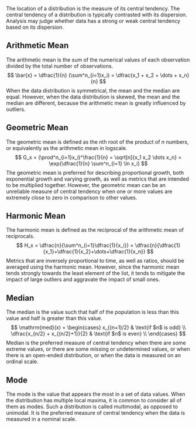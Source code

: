 The location of a distribution is the measure of its central tendency. The central tendency of a distribution is typically contrasted with its dispersion. Analysis may judge whether data has a strong or weak central tendency based on its dispersion.

## Arithmetic Mean
The arithmetic mean is the sum of the numerical values of each observation divided by the total number of observations.
$$
\bar{x} = \dfrac{1}{n} (\sum^n_{i=1}x_i) = \dfrac{x_1 + x_2 + \dots + x_n}{n}
$$
When the data distribution is symmetrical, the mean and the median are equal. However, when the data distribution is skewed, the mean and the median are different, because the arithmetic mean is greatly influenced by outliers.

## Geometric Mean
The geometric mean is defined as the $n$th root of the product of $n$ numbers, or equivalently as the arithmetic mean in logscale.
$$
G_x = (\prod^n_{i=1}x_i)^\frac{1}{n} = \sqrt[n]{x_1 x_2 \dots x_n} = \exp(\dfrac{1}{n} \sum^n_{i=1} \ln x_i)
$$
The geometric mean is preferred for describing proportional growth, both exponential growth and varying growth, as well as metrics that are intended to be multiplied together. However, the geometric mean can be an unreliable measure of central tendency when one or more values are extremely close to zero in comparison to other values.

## Harmonic Mean
The harmonic mean is defined as the reciprocal of the arithmetic mean of reciprocals.
$$
H_x = \dfrac{n}{\sum^n_{i=1}\dfrac{1}{x_i}} = \dfrac{n}{\dfrac{1}{x_1}+\dfrac{1}{x_2}+\dots+\dfrac{1}{x_n}}
$$
Metrics that are inversely proportional to time, as well as ratios, should be averaged using the harmonic mean. However, since the harmonic mean tends strongly towards the least element of the list, it tends to mitigate the impact of large outliers and aggravate the impact of small ones.

## Median
The median is the value such that half of the population is less than this value and half is greater than this value.
$$
\mathrm{med}(x) = \begin{cases}
x_{(n+1)/2} & \text{if $n$ is odd} \\
\dfrac{x_{n/2} + x_{(n/2)+1}}{2} & \text{if $n$ is even} \\
\end{cases}
$$
Median is the preferred measure of central tendency when there are some extreme values, or there are some missing or undetermined values, or when there is an open-ended distribution, or when the data is measured on an ordinal scale.

## Mode
The mode is the value that appears the most in a set of data values. When the distribution has multiple local maxima, it is common to consider all of them as modes. Such a distribution is called multimodal, as opposed to unimodal. It is the preferred measure of central tendency when the data is measured in a nominal scale.
